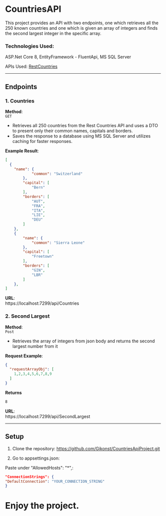 # CountriesAPI

This project provides an API with two endpoints, one which retrieves all the 250 known countries and one which is given an array of integers and finds the second largest integer in the specific array.

### Technologies Used: 
ASP.Net Core 8, EntityFramework - FluentApi, MS SQL Server

APIs Used: [RestCountries](https://restcountries.com/)

---

## Endpoints
### 1. Countries

**Method**:  
`GET`

- Retrieves all 250 countries from the Rest Countries API and uses a DTO to present only their common names, capitals and borders.
- Saves the response to a database using MS SQL Server and utilizes caching for faster responses.
  
**Example Result**:
```json
[
  {
    "name": {
            "common": "Switzerland"
        },
        "capital": [
            "Bern"
        ],
        "borders": [
            "AUT",
            "FRA",
            "ITA",
            "LIE",
            "DEU"
        ]
    },
    {
        "name": {
            "common": "Sierra Leone"
        },
        "capital": [
            "Freetown"
        ],
        "borders": [
            "GIN",
            "LBR"
        ]
    },
]
```
**URL**:  
https://localhost:7299/api/Countries

### 2. Second Largest

**Method**:  
`Post`

- Retrieves the array of integers from json body and returns the second largest number from it

**Request Example**:
```json
{
  "requestArrayObj": [
    1,2,3,4,5,6,7,8,9
  ]
}
```
**Returns**
```bash
8
```
**URL**:  
https://localhost:7299/api/SecondLargest

---

## Setup

1. Clone the repository:
https://github.com/Gikonst/CountriesApiProject.git

2. Go to appsettings.json:

Paste under "AllowedHosts": "*",:
  ```json
"ConnectionStrings": {
  "DefaultConnection": "YOUR_CONNECTION_STRING"
}
  ```
# Enjoy the project.
